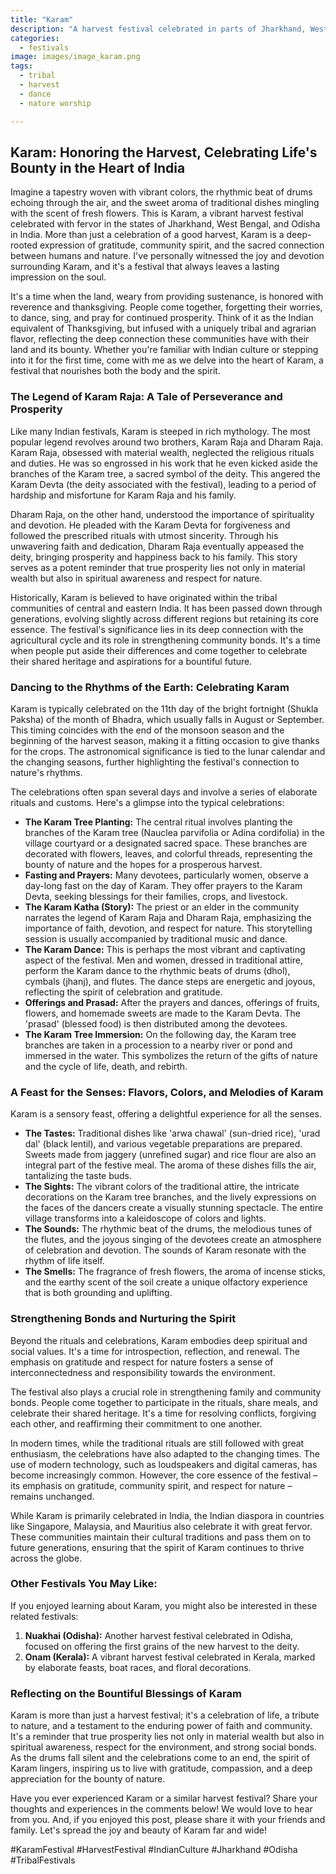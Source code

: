 ```yaml
---
title: "Karam"
description: "A harvest festival celebrated in parts of Jharkhand, West Bengal, and Odisha, involving the worship of Karam Devta for prosperity."
categories:
  - festivals
image: images/image_karam.png
tags:
  - tribal
  - harvest
  - dance
  - nature worship

---
```


## Karam: Honoring the Harvest, Celebrating Life's Bounty in the Heart of India

Imagine a tapestry woven with vibrant colors, the rhythmic beat of drums echoing through the air, and the sweet aroma of traditional dishes mingling with the scent of fresh flowers. This is Karam, a vibrant harvest festival celebrated with fervor in the states of Jharkhand, West Bengal, and Odisha in India. More than just a celebration of a good harvest, Karam is a deep-rooted expression of gratitude, community spirit, and the sacred connection between humans and nature. I've personally witnessed the joy and devotion surrounding Karam, and it's a festival that always leaves a lasting impression on the soul.

It's a time when the land, weary from providing sustenance, is honored with reverence and thanksgiving. People come together, forgetting their worries, to dance, sing, and pray for continued prosperity. Think of it as the Indian equivalent of Thanksgiving, but infused with a uniquely tribal and agrarian flavor, reflecting the deep connection these communities have with their land and its bounty. Whether you're familiar with Indian culture or stepping into it for the first time, come with me as we delve into the heart of Karam, a festival that nourishes both the body and the spirit.

### The Legend of Karam Raja: A Tale of Perseverance and Prosperity

Like many Indian festivals, Karam is steeped in rich mythology. The most popular legend revolves around two brothers, Karam Raja and Dharam Raja. Karam Raja, obsessed with material wealth, neglected the religious rituals and duties. He was so engrossed in his work that he even kicked aside the branches of the Karam tree, a sacred symbol of the deity. This angered the Karam Devta (the deity associated with the festival), leading to a period of hardship and misfortune for Karam Raja and his family.

Dharam Raja, on the other hand, understood the importance of spirituality and devotion. He pleaded with the Karam Devta for forgiveness and followed the prescribed rituals with utmost sincerity. Through his unwavering faith and dedication, Dharam Raja eventually appeased the deity, bringing prosperity and happiness back to his family. This story serves as a potent reminder that true prosperity lies not only in material wealth but also in spiritual awareness and respect for nature.

Historically, Karam is believed to have originated within the tribal communities of central and eastern India. It has been passed down through generations, evolving slightly across different regions but retaining its core essence. The festival's significance lies in its deep connection with the agricultural cycle and its role in strengthening community bonds. It's a time when people put aside their differences and come together to celebrate their shared heritage and aspirations for a bountiful future.

### Dancing to the Rhythms of the Earth: Celebrating Karam

Karam is typically celebrated on the 11th day of the bright fortnight (Shukla Paksha) of the month of Bhadra, which usually falls in August or September. This timing coincides with the end of the monsoon season and the beginning of the harvest season, making it a fitting occasion to give thanks for the crops. The astronomical significance is tied to the lunar calendar and the changing seasons, further highlighting the festival's connection to nature's rhythms.

The celebrations often span several days and involve a series of elaborate rituals and customs. Here's a glimpse into the typical celebrations:

*   **The Karam Tree Planting:** The central ritual involves planting the branches of the Karam tree (Nauclea parvifolia or Adina cordifolia) in the village courtyard or a designated sacred space. These branches are decorated with flowers, leaves, and colorful threads, representing the bounty of nature and the hopes for a prosperous harvest.
*   **Fasting and Prayers:** Many devotees, particularly women, observe a day-long fast on the day of Karam. They offer prayers to the Karam Devta, seeking blessings for their families, crops, and livestock.
*   **The Karam Katha (Story):** The priest or an elder in the community narrates the legend of Karam Raja and Dharam Raja, emphasizing the importance of faith, devotion, and respect for nature. This storytelling session is usually accompanied by traditional music and dance.
*   **The Karam Dance:** This is perhaps the most vibrant and captivating aspect of the festival. Men and women, dressed in traditional attire, perform the Karam dance to the rhythmic beats of drums (dhol), cymbals (jhanj), and flutes. The dance steps are energetic and joyous, reflecting the spirit of celebration and gratitude.
*   **Offerings and Prasad:** After the prayers and dances, offerings of fruits, flowers, and homemade sweets are made to the Karam Devta. The 'prasad' (blessed food) is then distributed among the devotees.
*   **The Karam Tree Immersion:** On the following day, the Karam tree branches are taken in a procession to a nearby river or pond and immersed in the water. This symbolizes the return of the gifts of nature and the cycle of life, death, and rebirth.

### A Feast for the Senses: Flavors, Colors, and Melodies of Karam

Karam is a sensory feast, offering a delightful experience for all the senses.

*   **The Tastes:** Traditional dishes like 'arwa chawal' (sun-dried rice), 'urad dal' (black lentil), and various vegetable preparations are prepared. Sweets made from jaggery (unrefined sugar) and rice flour are also an integral part of the festive meal. The aroma of these dishes fills the air, tantalizing the taste buds.
*   **The Sights:** The vibrant colors of the traditional attire, the intricate decorations on the Karam tree branches, and the lively expressions on the faces of the dancers create a visually stunning spectacle. The entire village transforms into a kaleidoscope of colors and lights.
*   **The Sounds:** The rhythmic beat of the drums, the melodious tunes of the flutes, and the joyous singing of the devotees create an atmosphere of celebration and devotion. The sounds of Karam resonate with the rhythm of life itself.
*   **The Smells:** The fragrance of fresh flowers, the aroma of incense sticks, and the earthy scent of the soil create a unique olfactory experience that is both grounding and uplifting.

### Strengthening Bonds and Nurturing the Spirit

Beyond the rituals and celebrations, Karam embodies deep spiritual and social values. It's a time for introspection, reflection, and renewal. The emphasis on gratitude and respect for nature fosters a sense of interconnectedness and responsibility towards the environment.

The festival also plays a crucial role in strengthening family and community bonds. People come together to participate in the rituals, share meals, and celebrate their shared heritage. It's a time for resolving conflicts, forgiving each other, and reaffirming their commitment to one another.

In modern times, while the traditional rituals are still followed with great enthusiasm, the celebrations have also adapted to the changing times. The use of modern technology, such as loudspeakers and digital cameras, has become increasingly common. However, the core essence of the festival – its emphasis on gratitude, community spirit, and respect for nature – remains unchanged.

While Karam is primarily celebrated in India, the Indian diaspora in countries like Singapore, Malaysia, and Mauritius also celebrate it with great fervor. These communities maintain their cultural traditions and pass them on to future generations, ensuring that the spirit of Karam continues to thrive across the globe.

### Other Festivals You May Like:

If you enjoyed learning about Karam, you might also be interested in these related festivals:

1.  **Nuakhai (Odisha):** Another harvest festival celebrated in Odisha, focused on offering the first grains of the new harvest to the deity.
2.  **Onam (Kerala):** A vibrant harvest festival celebrated in Kerala, marked by elaborate feasts, boat races, and floral decorations.

### Reflecting on the Bountiful Blessings of Karam

Karam is more than just a harvest festival; it's a celebration of life, a tribute to nature, and a testament to the enduring power of faith and community. It's a reminder that true prosperity lies not only in material wealth but also in spiritual awareness, respect for the environment, and strong social bonds. As the drums fall silent and the celebrations come to an end, the spirit of Karam lingers, inspiring us to live with gratitude, compassion, and a deep appreciation for the bounty of nature.

Have you ever experienced Karam or a similar harvest festival? Share your thoughts and experiences in the comments below! We would love to hear from you. And, if you enjoyed this post, please share it with your friends and family. Let's spread the joy and beauty of Karam far and wide!

#KaramFestival #HarvestFestival #IndianCulture #Jharkhand #Odisha #TribalFestivals

